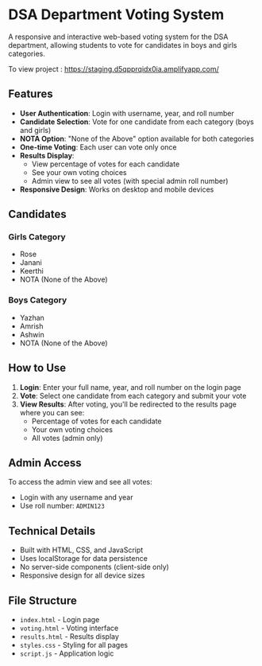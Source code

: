 # DSA Department Voting System

A responsive and interactive web-based voting system for the DSA department, allowing students to vote for candidates in boys and girls categories.

To view project :
 https://staging.d5qpprqidx0ia.amplifyapp.com/

## Features

- **User Authentication**: Login with username, year, and roll number
- **Candidate Selection**: Vote for one candidate from each category (boys and girls)
- **NOTA Option**: "None of the Above" option available for both categories
- **One-time Voting**: Each user can vote only once
- **Results Display**: 
  - View percentage of votes for each candidate
  - See your own voting choices
  - Admin view to see all votes (with special admin roll number)
- **Responsive Design**: Works on desktop and mobile devices

## Candidates

### Girls Category
- Rose
- Janani
- Keerthi
- NOTA (None of the Above)

### Boys Category
- Yazhan
- Amrish
- Ashwin
- NOTA (None of the Above)

## How to Use

1. **Login**: Enter your full name, year, and roll number on the login page
2. **Vote**: Select one candidate from each category and submit your vote
3. **View Results**: After voting, you'll be redirected to the results page where you can see:
   - Percentage of votes for each candidate
   - Your own voting choices
   - All votes (admin only)

## Admin Access

To access the admin view and see all votes:
- Login with any username and year
- Use roll number: `ADMIN123`

## Technical Details

- Built with HTML, CSS, and JavaScript
- Uses localStorage for data persistence
- No server-side components (client-side only)
- Responsive design for all device sizes

## File Structure

- `index.html` - Login page
- `voting.html` - Voting interface
- `results.html` - Results display
- `styles.css` - Styling for all pages
- `script.js` - Application logic
